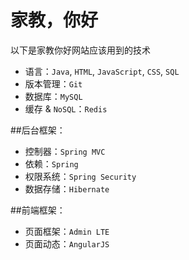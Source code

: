 # 家教，你好

以下是家教你好网站应该用到的技术


 * 语言：`Java`, `HTML`, `JavaScript`, `CSS`, `SQL`
 * 版本管理：`Git`
 * 数据库：`MySQL`
 * 缓存 & `NoSQL`：`Redis`


##后台框架：

   * 控制器：`Spring MVC`
   * 依赖：`Spring`
   * 权限系统：`Spring Security`
   * 数据存储：`Hibernate`

##前端框架：
   * 页面框架：`Admin LTE`
   * 页面动态：`AngularJS`